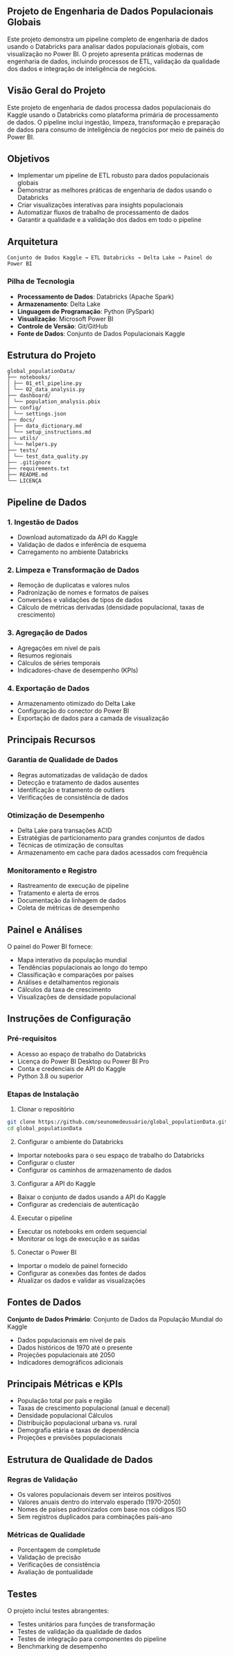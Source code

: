 ## Projeto de Engenharia de Dados Populacionais Globais

Este projeto demonstra um pipeline completo de engenharia de dados usando o Databricks para analisar dados populacionais globais, com visualização no Power BI. O projeto apresenta práticas modernas de engenharia de dados, incluindo processos de ETL, validação da qualidade dos dados e integração de inteligência de negócios.

## Visão Geral do Projeto

Este projeto de engenharia de dados processa dados populacionais do Kaggle usando o Databricks como plataforma primária de processamento de dados. O pipeline inclui ingestão, limpeza, transformação e preparação de dados para consumo de inteligência de negócios por meio de painéis do Power BI.

## Objetivos

- Implementar um pipeline de ETL robusto para dados populacionais globais
- Demonstrar as melhores práticas de engenharia de dados usando o Databricks
- Criar visualizações interativas para insights populacionais
- Automatizar fluxos de trabalho de processamento de dados
- Garantir a qualidade e a validação dos dados em todo o pipeline

## Arquitetura

```
Conjunto de Dados Kaggle → ETL Databricks → Delta Lake → Painel do Power BI
```

### Pilha de Tecnologia

- **Processamento de Dados**: Databricks (Apache Spark)
- **Armazenamento**: Delta Lake
- **Linguagem de Programação**: Python (PySpark)
- **Visualização**: Microsoft Power BI
- **Controle de Versão**: Git/GitHub
- **Fonte de Dados**: Conjunto de Dados Populacionais Kaggle

## Estrutura do Projeto

```
global_populationData/
├── notebooks/
│ ├── 01_etl_pipeline.py
│ └── 02_data_analysis.py
├── dashboard/
│ └── population_analysis.pbix
├── config/
│ └── settings.json
├── docs/
│ ├── data_dictionary.md
│ └── setup_instructions.md
├── utils/
│ └── helpers.py
├── tests/
│ └── test_data_quality.py
├── .gitignore
├── requirements.txt
├── README.md
└── LICENÇA
```

## Pipeline de Dados

### 1. Ingestão de Dados
- Download automatizado da API do Kaggle
- Validação de dados e inferência de esquema
- Carregamento no ambiente Databricks

### 2. Limpeza e Transformação de Dados
- Remoção de duplicatas e valores nulos
- Padronização de nomes e formatos de países
- Conversões e validações de tipos de dados
- Cálculo de métricas derivadas (densidade populacional, taxas de crescimento)

### 3. Agregação de Dados
- Agregações em nível de país
- Resumos regionais
- Cálculos de séries temporais
- Indicadores-chave de desempenho (KPIs)

### 4. Exportação de Dados
- Armazenamento otimizado do Delta Lake
- Configuração do conector do Power BI
- Exportação de dados para a camada de visualização

## Principais Recursos

### Garantia de Qualidade de Dados
- Regras automatizadas de validação de dados
- Detecção e tratamento de dados ausentes
- Identificação e tratamento de outliers
- Verificações de consistência de dados

### Otimização de Desempenho
- Delta Lake para transações ACID
- Estratégias de particionamento para grandes conjuntos de dados
- Técnicas de otimização de consultas
- Armazenamento em cache para dados acessados ​​com frequência

### Monitoramento e Registro
- Rastreamento de execução de pipeline
- Tratamento e alerta de erros
- Documentação da linhagem de dados
- Coleta de métricas de desempenho

## Painel e Análises

O painel do Power BI fornece:
- Mapa interativo da população mundial
- Tendências populacionais ao longo do tempo
- Classificação e comparações por países
- Análises e detalhamentos regionais
- Cálculos da taxa de crescimento
- Visualizações de densidade populacional

## Instruções de Configuração

### Pré-requisitos
- Acesso ao espaço de trabalho do Databricks
- Licença do Power BI Desktop ou Power BI Pro
- Conta e credenciais de API do Kaggle
- Python 3.8 ou superior

### Etapas de Instalação

1. Clonar o repositório
```bash
git clone https://github.com/seunomedeusuário/global_populationData.git
cd global_populationData
```

2. Configurar o ambiente do Databricks
- Importar notebooks para o seu espaço de trabalho do Databricks
- Configurar o cluster
- Configurar os caminhos de armazenamento de dados

3. Configurar a API do Kaggle
- Baixar o conjunto de dados usando a API do Kaggle
- Configurar as credenciais de autenticação

4. Executar o pipeline
- Executar os notebooks em ordem sequencial
- Monitorar os logs de execução e as saídas

5. Conectar o Power BI
- Importar o modelo de painel fornecido
- Configurar as conexões das fontes de dados
- Atualizar os dados e validar as visualizações

## Fontes de Dados

**Conjunto de Dados Primário**: Conjunto de Dados da População Mundial do Kaggle
- Dados populacionais em nível de país
- Dados históricos de 1970 até o presente
- Projeções populacionais até 2050
- Indicadores demográficos adicionais

## Principais Métricas e KPIs

- População total por país e região
- Taxas de crescimento populacional (anual e decenal)
- Densidade populacional Cálculos
- Distribuição populacional urbana vs. rural
- Demografia etária e taxas de dependência
- Projeções e previsões populacionais

## Estrutura de Qualidade de Dados

### Regras de Validação
- Os valores populacionais devem ser inteiros positivos
- Valores anuais dentro do intervalo esperado (1970-2050)
- Nomes de países padronizados com base nos códigos ISO
- Sem registros duplicados para combinações país-ano

### Métricas de Qualidade
- Porcentagem de completude
- Validação de precisão
- Verificações de consistência
- Avaliação de pontualidade

## Testes

O projeto inclui testes abrangentes:
- Testes unitários para funções de transformação
- Testes de validação da qualidade de dados
- Testes de integração para componentes do pipeline
- Benchmarking de desempenho
